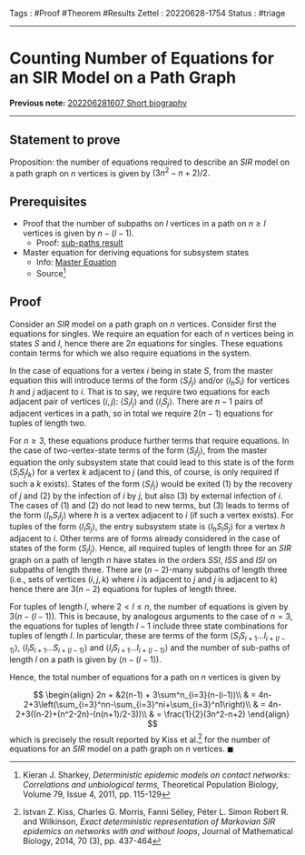 Tags : #Proof #Theorem #Results
Zettel :  20220628-1754
Status : #triage 

-----

# Counting Number of Equations for an SIR Model on a Path Graph

**Previous note:** [202206281607 Short biography](202206281607%20Short%20biography.md)

-----

## Statement to prove

Proposition: the number of equations required to describe an $SIR$ model on a path graph on $n$ vertices is given by $(3n^2-n+2)/2.$

## Prerequisites

- Proof that the number of subpaths on $l$ vertices in a path on $n\geq l$ vertices is given by $n-(l-1)$.
    - Proof: [sub-paths result]()
- Master equation for deriving equations for subsystem states
    - Info: [Master Equation]()
    - Source[^1]

## Proof


Consider an $SIR$ model on a path graph on $n$ vertices. Consider first the equations for singles. We require an equation for each of $n$ vertices being in states $S$ and $I,$ hence there are $2n$ equations for singles. These equations contain terms for which we also require equations in the system.

In the case of equations for a vertex $i$ being in state $S,$ from the master equation this will introduce terms of the form $\langle S_i I_j \rangle$ and/or $\langle I_h S_i \rangle$ for vertices $h$ and $j$ adjacent to $i.$ That is to say, we require two equations for each adjacent pair of vertices $(i, j):$ $\langle S_i I_j \rangle$ and $\langle I_i S_j \rangle.$ There are $n-1$ pairs of adjacent vertices in a path, so in total we require $2(n-1)$ equations for tuples of length two.

For $n\geq3$, these equations produce further terms that require equations. In the case of two-vertex-state terms of the form $\langle S_i I_j \rangle,$ from the master equation the only subsystem state that could lead to this state is of the form $\langle S_i S_j I_k \rangle$ for a vertex $k$ adjacent to $j$ (and this, of course, is only required if such a $k$ exists). States of the form $\langle S_i I_j \rangle$ would be exited (1) by the recovery of $j$ and (2) by the infection of $i$ by $j,$ but also (3) by external infection of $i$. The cases of (1) and (2) do not lead to new terms, but (3) leads to terms of the form $\langle I_h S_i I_j \rangle$ where $h$ is a vertex adjacent to $i$ (if such a vertex exists). For tuples of the form $\langle I_i S_j \rangle,$ the entry subsystem state is $\langle I_h S_i S_j \rangle$ for a vertex $h$ adjacent to $i$. Other terms are of forms already considered in the case of states of the form $\langle S_i I_j \rangle$. Hence, all required tuples of length three for an $SIR$ graph on a path of length $n$ have states in the orders $SSI$, $ISS$ and $ISI$ on subpaths of length three. There are $(n-2)$-many subpaths of length three (i.e., sets of vertices $(i, j, k)$ where $i$ is adjacent to $j$ and $j$ is adjacent to $k$) hence there are $3(n-2)$ equations for tuples of length three.

For tuples of length $l$, where $2<l\leq n$, the number of equations is given by $3(n-(l-1))$. This is because, by analogous arguments to the case of $n=3$, the equations for tuples of length $l-1$ include three state combinations for tuples of length $l$. In particular, these are terms of the form $\langle S_i S_{i+1} \dots I_{i+(l-1)} \rangle$, $\langle I_i S_{i+1} \dots S_{i+(l-1)} \rangle$ and $\langle I_i S_{i+1} \dots I_{i+(l-1)} \rangle$ and the number of sub-paths of length $l$ on a path is given by $(n-(l-1))$.

Hence, the total number of equations for a path on $n$ vertices is given by

$$
\begin{align}
2n + &2(n-1) + 3\sum^n_{i=3}(n-(i-1))\\
& = 4n-2+3\left(\sum_{i=3}^nn-\sum_{i=3}^ni+\sum_{i=3}^n1\right)\\
& = 4n-2+3((n-2)+(n^2-2n)-(n(n+1)/2-3))\\
& = \frac{1}{2}(3n^2-n+2)
\end{align}
$$
which is precisely the result reported by Kiss et al.[^2] for the number of equations for an $SIR$ model on a path graph on $n$ vertices.  $\blacksquare$


[^1]: Kieran J. Sharkey, _Deterministic epidemic models on contact networks: Correlations and unbiological terms,_ Theoretical Population Biology, Volume 79, Issue 4, 2011, pp. 115-129
[^2]: Istvan Z. Kiss, Charles G. Morris, Fanni Sélley, Péter L. Simon Robert R. and Wilkinson, *Exact deterministic representation of Markovian SIR epidemics on networks with and without loops*, Journal of Mathematical Biology, 2014, 70 (3), pp. 437-464
